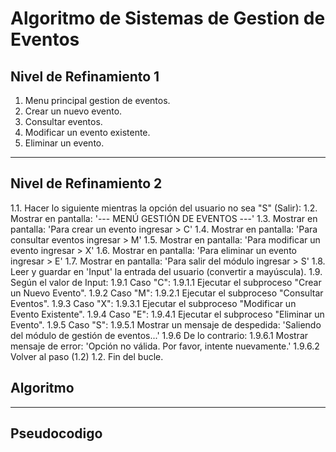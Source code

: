 # Algoritmo de Sistemas de Gestion de Eventos

## Nivel de Refinamiento 1

1. Menu principal gestion de eventos.
2. Crear un nuevo evento.
3. Consultar eventos.
4. Modificar un evento existente.
5. Eliminar un evento.

----
## Nivel de Refinamiento 2
  1.1. Hacer lo siguiente mientras la opción del usuario no sea "S" (Salir):
    1.2. Mostrar en pantalla: '--- MENÚ GESTIÓN DE EVENTOS ---'
    1.3. Mostrar en pantalla: 'Para crear un evento ingresar > C'
    1.4. Mostrar en pantalla: 'Para consultar eventos ingresar > M'
    1.5. Mostrar en pantalla: 'Para modificar un evento ingresar > X'
    1.6. Mostrar en pantalla: 'Para eliminar un evento ingresar > E'
    1.7. Mostrar en pantalla: 'Para salir del módulo ingresar > S'
    1.8. Leer y guardar en 'Input' la entrada del usuario (convertir a mayúscula).
    1.9. Según el valor de Input:
      1.9.1 Caso "C":
        1.9.1.1 Ejecutar el subproceso "Crear un Nuevo Evento".
      1.9.2 Caso "M":
        1.9.2.1 Ejecutar el subproceso "Consultar Eventos".
      1.9.3 Caso "X":
        1.9.3.1 Ejecutar el subproceso "Modificar un Evento Existente".
      1.9.4 Caso "E":
        1.9.4.1 Ejecutar el subproceso "Eliminar un Evento".
      1.9.5 Caso "S":
        1.9.5.1 Mostrar un mensaje de despedida: 'Saliendo del módulo de gestión de eventos...'
      1.9.6 De lo contrario:
        1.9.6.1 Mostrar mensaje de error: 'Opción no válida. Por favor, intente nuevamente.'
        1.9.6.2 Volver al paso (1.2)
  1.2. Fin del bucle.

## Algoritmo

----
## Pseudocodigo
